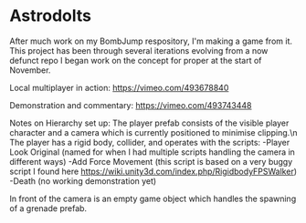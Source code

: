 # Astrodolts
After much work on my BombJump respository, I'm making a game from it. This project has been through several iterations evolving from a now defunct repo
I began work on the concept for proper at the start of November. 

Local multiplayer in action:
https://vimeo.com/493678840

Demonstration and commentary:
https://vimeo.com/493743448

Notes on Hierarchy set up:
The player prefab consists of the visible player character and a camera which is currently positioned to minimise clipping.\n
The player has a rigid body, collider, and operates with the scripts:
-Player Look Original (named for when I had multiple scripts handling the camera in different ways)
-Add Force Movement (this script is based on a very buggy script I found here https://wiki.unity3d.com/index.php/RigidbodyFPSWalker)
-Death (no working demonstration yet)

In front of the camera is an empty game object which handles the spawning of a grenade prefab.
